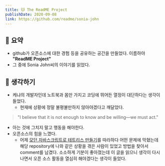 ```yaml
---
title: 🐱 The ReadME Project
publishDate: 2020-09-08
link: https://github.com/readme/sonia-john
---
```

## 📝 요약 

- github가 오픈소스에 대한 경험 등을 공유하는 공간을 만들었다. 이름하야 **"ReadME Project"**  
- 그 중에 Sonia John씨의 이야기를 읽었다. 


## 🤔 생각하기 
- 케냐의 개발자인데 노트북과 몸만 가지고 코딩에 뛰어든 열정이 대단하다는 생각이들었다.  
  - 현재에 상황에 정말 불평불만하지 않아야겠다고 깨달았다.  
> "I believe that it is not enough to know and be willing—we must act."
  - 아는 것에 그치지 말고 행동을 해야한다. 
  - 오픈소스의 힘을 느꼈다. 
    - 어제 [모던 자바스크립트로 테트리스 만들기](https://medium.com/@michael.karen/learning-modern-javascript-with-tetris-92d532bcd057)를 따라하다 어떤 문제에 막혔는데 해당 repository에 나와 같은 상황을 겪은 사람이 있었고 방법을 찾아서 comment를 남겼다. 소소하게 기분이 좋아졌는데 이 글을 읽으니 생각이 다시 나면서 오픈 소스 활동을 열심히 해야겠다는 생각이 들었다.  